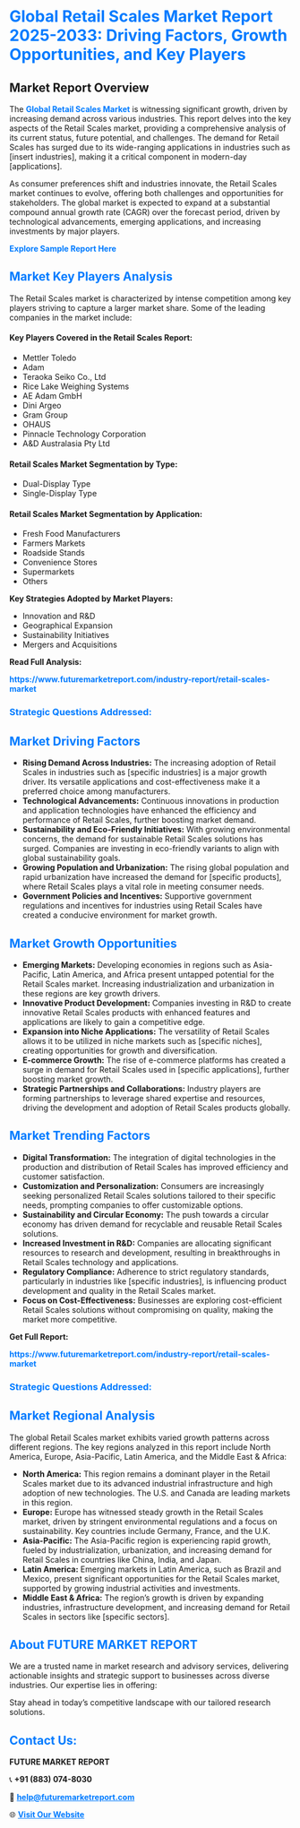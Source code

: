 <h1 style="color: #007BFF;">Global Retail Scales Market Report 2025-2033: Driving Factors, Growth Opportunities, and Key Players</h1>

<section id="overview">
<h2>Market Report Overview</h2>
<p>The <a href="https://www.futuremarketreport.com/industry-report/retail-scales-market" style="color: #007BFF; text-decoration: none;"><strong>Global Retail Scales Market</strong></a> is witnessing significant growth, driven by increasing demand across various industries. This report delves into the key aspects of the Retail Scales market, providing a comprehensive analysis of its current status, future potential, and challenges. The demand for Retail Scales has surged due to its wide-ranging applications in industries such as [insert industries], making it a critical component in modern-day [applications].</p>
<p>As consumer preferences shift and industries innovate, the Retail Scales market continues to evolve, offering both challenges and opportunities for stakeholders. The global market is expected to expand at a substantial compound annual growth rate (CAGR) over the forecast period, driven by technological advancements, emerging applications, and increasing investments by major players.</p>
</section>

<section id="overview">
<p><a href="https://www.futuremarketreport.com/request-sample/reportId=32873" style="color: #007BFF; text-decoration: none;"><strong>Explore Sample Report Here</strong></a></p>
</section>

<section id="key-players">
<h2 style="color: #007BFF;">Market Key Players Analysis</h2>
<p>The Retail Scales market is characterized by intense competition among key players striving to capture a larger market share. Some of the leading companies in the market include:</p>
<h4>Key Players Covered in the Retail Scales Report:</h4>
<ul><li>Mettler Toledo</li><li>Adam</li><li>Teraoka Seiko Co., Ltd</li><li>Rice Lake Weighing Systems</li><li>AE Adam GmbH</li><li>Dini Argeo</li><li>Gram Group</li><li>OHAUS</li><li>Pinnacle Technology Corporation</li><li>A&amp;D Australasia Pty Ltd</li></ul>
<h4>Retail Scales Market Segmentation by Type:</h4>
<ul><li>Dual-Display Type</li><li>Single-Display Type</li></ul>

<h4>Retail Scales Market Segmentation by Application:</h4>
<ul><li>Fresh Food Manufacturers</li><li>Farmers Markets</li><li>Roadside Stands</li><li>Convenience Stores</li><li>Supermarkets</li><li>Others</li></ul>
<p><strong>Key Strategies Adopted by Market Players:</strong></p>
<ul>
<li>Innovation and R&D</li>
<li>Geographical Expansion</li>
<li>Sustainability Initiatives</li>
<li>Mergers and Acquisitions</li>
</ul>
</section>

<section>
<p><strong>Read Full Analysis: </strong></p><a href="https://www.futuremarketreport.com/industry-report/retail-scales-market" style="color: #007BFF; text-decoration: none;"><strong>https://www.futuremarketreport.com/industry-report/retail-scales-market</strong></a>
<h3 style="color: #007BFF;">Strategic Questions Addressed:</h3>
</section>

<section id="driving-factors">
<h2 style="color: #007BFF;">Market Driving Factors</h2>
<ul>
<li><strong>Rising Demand Across Industries:</strong> The increasing adoption of Retail Scales in industries such as [specific industries] is a major growth driver. Its versatile applications and cost-effectiveness make it a preferred choice among manufacturers.</li>
<li><strong>Technological Advancements:</strong> Continuous innovations in production and application technologies have enhanced the efficiency and performance of Retail Scales, further boosting market demand.</li>
<li><strong>Sustainability and Eco-Friendly Initiatives:</strong> With growing environmental concerns, the demand for sustainable Retail Scales solutions has surged. Companies are investing in eco-friendly variants to align with global sustainability goals.</li>
<li><strong>Growing Population and Urbanization:</strong> The rising global population and rapid urbanization have increased the demand for [specific products], where Retail Scales plays a vital role in meeting consumer needs.</li>
<li><strong>Government Policies and Incentives:</strong> Supportive government regulations and incentives for industries using Retail Scales have created a conducive environment for market growth.</li>
</ul>
</section>

<section id="growth-opportunities">
<h2 style="color: #007BFF;">Market Growth Opportunities</h2>
<ul>
<li><strong>Emerging Markets:</strong> Developing economies in regions such as Asia-Pacific, Latin America, and Africa present untapped potential for the Retail Scales market. Increasing industrialization and urbanization in these regions are key growth drivers.</li>
<li><strong>Innovative Product Development:</strong> Companies investing in R&D to create innovative Retail Scales products with enhanced features and applications are likely to gain a competitive edge.</li>
<li><strong>Expansion into Niche Applications:</strong> The versatility of Retail Scales allows it to be utilized in niche markets such as [specific niches], creating opportunities for growth and diversification.</li>
<li><strong>E-commerce Growth:</strong> The rise of e-commerce platforms has created a surge in demand for Retail Scales used in [specific applications], further boosting market growth.</li>
<li><strong>Strategic Partnerships and Collaborations:</strong> Industry players are forming partnerships to leverage shared expertise and resources, driving the development and adoption of Retail Scales products globally.</li>
</ul>
</section>

<section id="trending-factors">
<h2 style="color: #007BFF;">Market Trending Factors</h2>
<ul>
<li><strong>Digital Transformation:</strong> The integration of digital technologies in the production and distribution of Retail Scales has improved efficiency and customer satisfaction.</li>
<li><strong>Customization and Personalization:</strong> Consumers are increasingly seeking personalized Retail Scales solutions tailored to their specific needs, prompting companies to offer customizable options.</li>
<li><strong>Sustainability and Circular Economy:</strong> The push towards a circular economy has driven demand for recyclable and reusable Retail Scales solutions.</li>
<li><strong>Increased Investment in R&D:</strong> Companies are allocating significant resources to research and development, resulting in breakthroughs in Retail Scales technology and applications.</li>
<li><strong>Regulatory Compliance:</strong> Adherence to strict regulatory standards, particularly in industries like [specific industries], is influencing product development and quality in the Retail Scales market.</li>
<li><strong>Focus on Cost-Effectiveness:</strong> Businesses are exploring cost-efficient Retail Scales solutions without compromising on quality, making the market more competitive.</li>
</ul>
</section>

<section>
<p><strong>Get Full Report: </strong></p><a href="https://www.futuremarketreport.com/industry-report/retail-scales-market" style="color: #007BFF; text-decoration: none;"><strong>https://www.futuremarketreport.com/industry-report/retail-scales-market</strong></a>
<h3 style="color: #007BFF;">Strategic Questions Addressed:</h3>
</section>


<section id="regional-analysis">
<h2 style="color: #007BFF;">Market Regional Analysis</h2>
<p>The global Retail Scales market exhibits varied growth patterns across different regions. The key regions analyzed in this report include North America, Europe, Asia-Pacific, Latin America, and the Middle East & Africa:</p>
<ul>
<li><strong>North America:</strong> This region remains a dominant player in the Retail Scales market due to its advanced industrial infrastructure and high adoption of new technologies. The U.S. and Canada are leading markets in this region.</li>
<li><strong>Europe:</strong> Europe has witnessed steady growth in the Retail Scales market, driven by stringent environmental regulations and a focus on sustainability. Key countries include Germany, France, and the U.K.</li>
<li><strong>Asia-Pacific:</strong> The Asia-Pacific region is experiencing rapid growth, fueled by industrialization, urbanization, and increasing demand for Retail Scales in countries like China, India, and Japan.</li>
<li><strong>Latin America:</strong> Emerging markets in Latin America, such as Brazil and Mexico, present significant opportunities for the Retail Scales market, supported by growing industrial activities and investments.</li>
<li><strong>Middle East & Africa:</strong> The region’s growth is driven by expanding industries, infrastructure development, and increasing demand for Retail Scales in sectors like [specific sectors].</li>
</ul>
</section>

<footer>
<h2 style="color: #007BFF;">About FUTURE MARKET REPORT</h2>
<p>We are a trusted name in market research and advisory services, delivering actionable insights and strategic support to businesses across diverse industries. Our expertise lies in offering:</p>

<p>Stay ahead in today’s competitive landscape with our tailored research solutions.</p>

<h2 style="color: #007BFF;">Contact Us:</h2>
<p><strong>FUTURE MARKET REPORT</strong></p>
<p>📞 <strong>+91 (883) 074-8030</strong></p>
<p>📧 <strong><a href="mailto:help@futuremarketreport.com" style="color: #007BFF;">help@futuremarketreport.com</a></strong></p>
<p>🌐 <strong><a href="https://www.futuremarketreport.com/" style="color: #007BFF;">Visit Our Website</a></strong></p>
</footer>